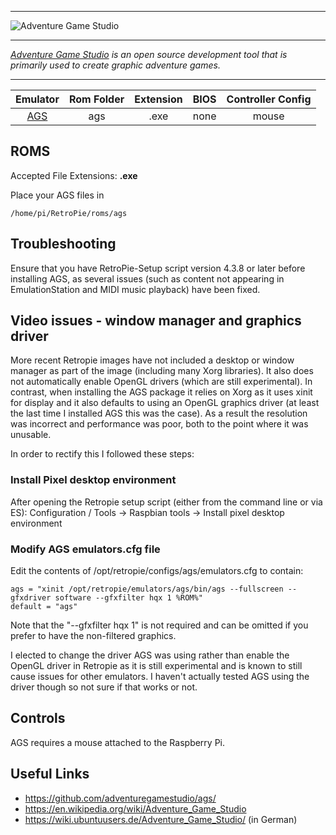 ***

![Adventure Game Studio](http://i.imgur.com/eBMyMvj.png)

***
_[Adventure Game Studio](https://www.adventuregamestudio.co.uk/) is an open source development tool that is primarily used to create graphic adventure games._

***

| Emulator | Rom Folder | Extension | BIOS |  Controller Config |
| :---: | :---: | :---: | :---: | :---: |
| [AGS](https://github.com/adventuregamestudio/ags/tree/master/debian) | ags | .exe | none | mouse |



## ROMS
Accepted File Extensions: **.exe**

Place your AGS files in
```
/home/pi/RetroPie/roms/ags
```

## Troubleshooting
Ensure that you have RetroPie-Setup script version 4.3.8 or later before installing AGS, as several issues (such as content not appearing in EmulationStation and MIDI music playback) have been fixed.

## Video issues - window manager and graphics driver
More recent Retropie images have not included a desktop or window manager as part of the image (including many Xorg libraries).  It also does not automatically enable OpenGL drivers (which are still experimental).  In contrast, when installing the AGS package it relies on Xorg as it uses xinit for display and it also defaults to using an OpenGL graphics driver (at least the last time I installed AGS this was the case).  As a result the resolution was incorrect and performance was poor, both to the point where it was unusable.

In order to rectify this I followed these steps:
### Install Pixel desktop environment
After opening the Retropie setup script (either from the command line or via ES): Configuration / Tools -> Raspbian tools -> Install pixel desktop environment
### Modify AGS emulators.cfg file
Edit the contents of /opt/retropie/configs/ags/emulators.cfg to contain:
```
ags = "xinit /opt/retropie/emulators/ags/bin/ags --fullscreen --gfxdriver software --gfxfilter hqx 1 %ROM%"
default = "ags"
```

Note that the "--gfxfilter hqx 1" is not required and can be omitted if you prefer to have the non-filtered graphics.

I elected to change the driver AGS was using rather than enable the OpenGL driver in Retropie as it is still experimental and is known to still cause issues for other emulators.  I haven't actually tested AGS using the driver though so not sure if that works or not.

## Controls

AGS requires a mouse attached to the Raspberry Pi.

## Useful Links

* <https://github.com/adventuregamestudio/ags/>
* <https://en.wikipedia.org/wiki/Adventure_Game_Studio>
* <https://wiki.ubuntuusers.de/Adventure_Game_Studio/> (in German)
